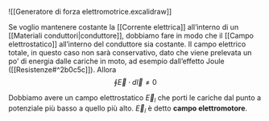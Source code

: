 ![[Generatore di forza elettromotrice.excalidraw]]

Se voglio mantenere costante la [[Corrente elettrica]] all’interno di un [[Materiali conduttori|conduttore]], dobbiamo fare in modo che il [[Campo elettrostatico]] all’interno del conduttore sia costante.
Il campo elettrico totale, in questo caso non sarà conservativo, dato che viene prelevata un po’ di energia dalle cariche in moto, ad esempio dall’effetto Joule ([[Resistenze#^2b0c5c]]). Allora
$$\oint \vec{E}\cdot d\vec{l}\not = 0$$

Dobbiamo avere un campo elettrostatico $\vec{E}_{l}$ che porti le cariche dal punto a potenziale più basso a quello più alto. $\vec{E}_{l}$ è detto **campo elettromotore**.


